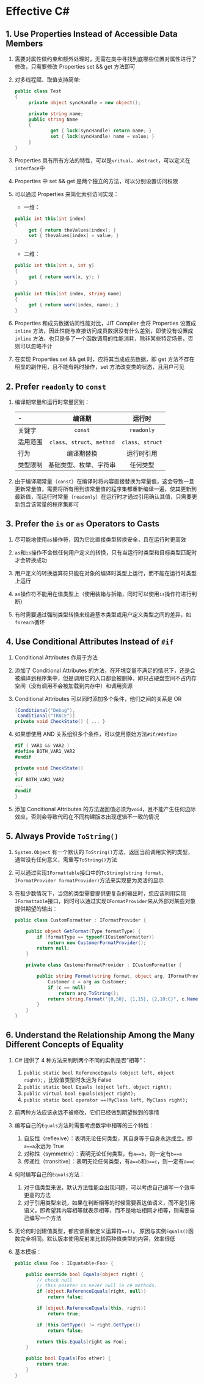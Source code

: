 # Effective C#

## 1. Use Properties Instead of Accessible Data Members

1. 需要对属性做约束和额外处理时，无需在类中寻找到底哪些位置对属性进行了修改，只需要修改 Properties set && get 方法即可

2. 对多线程赋、取值支持简单:

   ```c#
   public class Test
   {
        private object syncHandle = new object();

        private string name;
        public string Name
        {
                get { lock(syncHandle) return name; }
                set { lock(syncHandle) name = value; }
        }
   }
   ```

3. Properties 具有所有方法的特性，可以是`vritual`、`abstract`，可以定义在`interface`中

4. Properties 中 set && get 是两个独立的方法，可以分别设置访问权限

5. 可以通过 Properties 来简化索引访问实现：

   - 一维：

   ```c#
   public int this[int index]
   {
        get { return theValues[index]; }
        set { thevalues[index] = value; }
   }
   ```

   - 二维：

   ```c#
   public int this[int x, int y]
   {
        get { return work(x, y); }
   }

   public int this[int index, string name]
   {
        get { return work(index, name); }
   }
   ```

6. Properties 和成员数据访问性能对比，JIT Compiler 会将 Properties 设置成 `inline` 方法，因此性能与直接访问成员数据没有什么差别，即使没有设置成 `inline` 方法，也只是多了一个函数调用的性能消耗，除非某些特定场景，否则可以忽略不计

7. 在实现 Properties set && get 时，应将其当成成员数据，即 get 方法不存在明显的副作用，且不能有耗时操作，set 方法改变类的状态，且用户可见

## 2. Prefer `readonly` to `const`

1. 编译期常量和运行时常量区别：

    | -        | 编译期                      | 运行时            |
    | :------- | :-------------------------: | :---------------: |
    | 关键字   | `const`                     | `readonly`        |
    | 适用范围 | `class`、`struct`、`method` | `class`、`struct` |
    | 行为     | 编译期替换                  | 运行时引用        |
    | 类型限制 | 基础类型、枚举、字符串      | 任何类型          |

2. 由于编译期常量（`const`）在编译时将内容直接替换为常量值，这会导致一旦更新常量值，需要将所有用到该常量值的程序集都重新编译一遍，使其更新到最新值，而运行时常量（`readonly`）在运行时才通过引用确认其值，只需要更新包含该常量的程序集即可

## 3. Prefer the `is` or `as` Operators to Casts

1. 尽可能地使用`as`操作符，因为它比直接类型转换安全，且在运行时更高效

2. `as`和`is`操作不会做任何用户定义的转换，只有当运行时类型和目标类型匹配时才会转换成功

3. 用户定义的转换运算符只能在对象的编译时类型上运行，而不能在运行时类型上运行

4. `as`操作符不能用在值类型上（使用装箱与拆箱，同时可以使用`is`操作符进行判断）

5. 有时需要通过强制类型转换来规避基本类型或用户定义类型之间的差异，如`foreach`循环

## 4. Use Conditional Attributes Instead of `#if`

1. Conditional Attributes 作用于方法

2. 添加了 Conditional Attributes 的方法，在环境变量不满足的情况下，还是会被编译到程序集中，但是调用它的入口都会被删掉，即只占硬盘空间不占内存空间（没有调用不会被加载到内存中）和调用资源

3. Conditional Attributes 可以同时添加多个条件，他们之间的关系是 OR

    ```c#
    [Conditional("Debug"),
     Conditional("TRACE")]
    private void CheckState() { ... }
    ```
4. 如果想使用 AND 关系组织多个条件，可以使用原始方法`#if/#define`

    ```c#
    #if ( VAR1 && VAR2 )
    #define BOTH_VAR1_VAR2
    #endif

    private void CheckState()
    {
    #if BOTH_VAR1_VAR2
    ...
    #endif
    }
    ```

5. 添加 Conditional Attributes 的方法返回值必须为`void`，且不能产生任何边际效应，否则会导致代码在不同构建版本出现逻辑不一致的情况

## 5. Always Provide `ToString()`

1. `System.Object` 有一个默认的 `ToString()`方法，返回当前调用实例的类型，通常没有任何意义，需重写`ToString()`方法

2. 可以通过实现`IFormattable`接口中的`ToString(string format, IFormatProvider formatProvider)`方法来实现更为灵活的显示

3. 在极少数情况下，当您的类型需要提供更复杂的输出时，您应该利用实现`IFormattable`接口，同时可以通过实现`IFormatProvider`来从外部对某些对象提供期望的输出：

    ```c#
    public class CustomFormatter : IFormatProvider {

        public object GetFormat(Type formatType) {
            if (formatType == typeof(ICustomFormatter))
                return new CustomerFormatProvider();
            return null;
        }

        private class CustomerFormatProvider : ICustomFormatter {

            public string Format(string format, object arg, IFormatProvider formatProvider) {
                Customer c = arg as Customer;
                if (c == null)
                    return arg.ToString();
                return string.Format("{0,50}, {1,15}, {2,10:C}", c.Name, c.ContactPhone, c.Revenue);
            }
        }
    }
    ```

## 6. Understand the Relationship Among the Many Different Concepts of Equality

1. C# 提供了 4 种方法来判断两个不同的实例是否”相等“：

    1. `public static bool ReferenceEquals (object left, object right);`，比较值类型时永远为 False
    2. `public static bool Equals (object left, object right);`
    3. `public virtual bool Equals(object right);`
    4. `public static bool operator ==(MyClass left, MyClass right);`

2. 前两种方法应该永远不被修改，它们已经做到期望做到的事情

3. 编写自己的`Equals`方法时需要考虑数学中相等的三个特性：

    1. 自反性（reﬂexive）：表明无论任何类型，其自身等于自身永远成立。即`a==a`永远为 True
    2. 对称性（symmetric）：表明无论任何类型，有`a==b`，则一定有`b==a`
    3. 传递性（transitive）：表明无论任何类型，有`a==b`和`b==c`，则一定有`a==c`

4. 何时编写自己的`Equals`方法：

    1. 对于值类型来说，默认方法性能会出现问题，可以考虑自己编写一个效率更高的方法
    2. 对于引用类型来说，如果在判断相等的时候需要表达值语义，而不是引用语义，即希望其内容相等就表示相等，而不是地址相同才相等，则需要自己编写一个方法

5. 无论何时创建值类型，都应该重新定义运算符`==()`。 原因与实例`Equals()`函数完全相同。默认版本使用反射来比较两种值类型的内容，效率很低

6. 基本模板：

    ```c#
    public class Foo : IEquatable<Foo> {

        public override bool Equals(object right) {
            // check null
            // this pointer is never null in c# methods.
            if (object.ReferenceEquals(right, null))
                return false;

            if (object.ReferenceEquals(this, right))
                return true;

            if (this.GetType() != right.GetType())
                return false;

            return this.Equals(right as Foo);
        }

        public bool Equals(Foo other) {
            return true;
        }
    }
    ```
